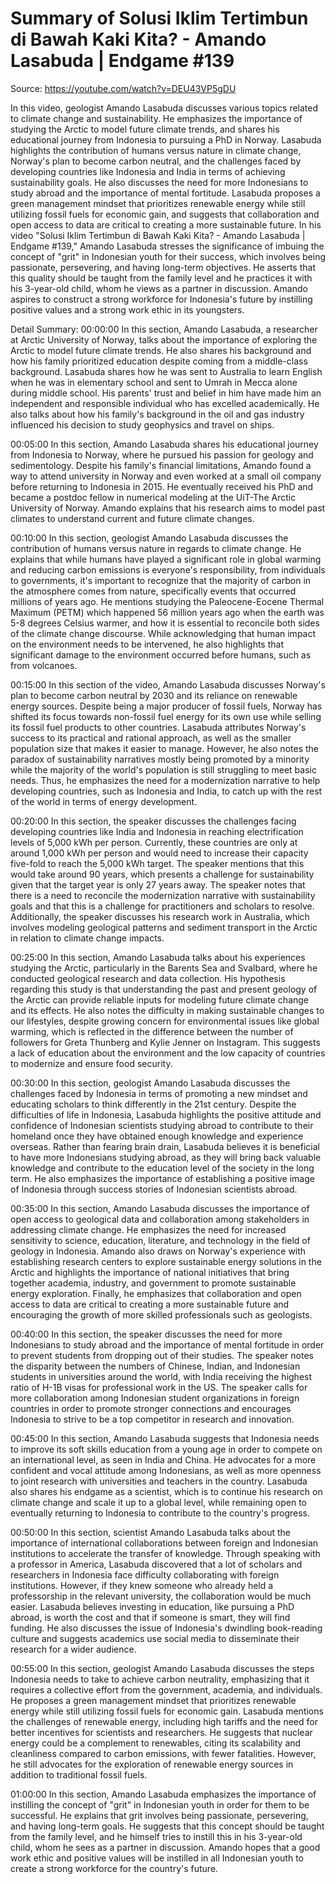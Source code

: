 # Summary of Solusi Iklim Tertimbun di Bawah Kaki Kita? - Amando Lasabuda | Endgame #139

Source: https://youtube.com/watch?v=DEU43VP5gDU

In this video, geologist Amando Lasabuda discusses various topics related to climate change and sustainability. He emphasizes the importance of studying the Arctic to model future climate trends, and shares his educational journey from Indonesia to pursuing a PhD in Norway. Lasabuda highlights the contribution of humans versus nature in climate change, Norway's plan to become carbon neutral, and the challenges faced by developing countries like Indonesia and India in terms of achieving sustainability goals. He also discusses the need for more Indonesians to study abroad and the importance of mental fortitude. Lasabuda proposes a green management mindset that prioritizes renewable energy while still utilizing fossil fuels for economic gain, and suggests that collaboration and open access to data are critical to creating a more sustainable future.
In his video "Solusi Iklim Tertimbun di Bawah Kaki Kita? - Amando Lasabuda | Endgame #139," Amando Lasabuda stresses the significance of imbuing the concept of "grit" in Indonesian youth for their success, which involves being passionate, persevering, and having long-term objectives. He asserts that this quality should be taught from the family level and he practices it with his 3-year-old child, whom he views as a partner in discussion. Amando aspires to construct a strong workforce for Indonesia's future by instilling positive values and a strong work ethic in its youngsters.

Detail Summary: 
00:00:00
In this section, Amando Lasabuda, a researcher at Arctic University of Norway, talks about the importance of exploring the Arctic to model future climate trends. He also shares his background and how his family prioritized education despite coming from a middle-class background. Lasabuda shares how he was sent to Australia to learn English when he was in elementary school and sent to Umrah in Mecca alone during middle school. His parents' trust and belief in him have made him an independent and responsible individual who has excelled academically. He also talks about how his family's background in the oil and gas industry influenced his decision to study geophysics and travel on ships.

00:05:00
In this section, Amando Lasabuda shares his educational journey from Indonesia to Norway, where he pursued his passion for geology and sedimentology. Despite his family's financial limitations, Amando found a way to attend university in Norway and even worked at a small oil company before returning to Indonesia in 2015. He eventually received his PhD and became a postdoc fellow in numerical modeling at the UiT-The Arctic University of Norway. Amando explains that his research aims to model past climates to understand current and future climate changes.

00:10:00
In this section, geologist Amando Lasabuda discusses the contribution of humans versus nature in regards to climate change. He explains that while humans have played a significant role in global warming and reducing carbon emissions is everyone's responsibility, from individuals to governments, it's important to recognize that the majority of carbon in the atmosphere comes from nature, specifically events that occurred millions of years ago. He mentions studying the Paleocene-Eocene Thermal Maximum (PETM) which happened 56 million years ago when the earth was 5-8 degrees Celsius warmer, and how it is essential to reconcile both sides of the climate change discourse. While acknowledging that human impact on the environment needs to be intervened, he also highlights that significant damage to the environment occurred before humans, such as from volcanoes.

00:15:00
In this section of the video, Amando Lasabuda discusses Norway's plan to become carbon neutral by 2030 and its reliance on renewable energy sources. Despite being a major producer of fossil fuels, Norway has shifted its focus towards non-fossil fuel energy for its own use while selling its fossil fuel products to other countries. Lasabuda attributes Norway's success to its practical and rational approach, as well as the smaller population size that makes it easier to manage. However, he also notes the paradox of sustainability narratives mostly being promoted by a minority while the majority of the world's population is still struggling to meet basic needs. Thus, he emphasizes the need for a modernization narrative to help developing countries, such as Indonesia and India, to catch up with the rest of the world in terms of energy development.

00:20:00
In this section, the speaker discusses the challenges facing developing countries like India and Indonesia in reaching electrification levels of 5,000 kWh per person. Currently, these countries are only at around 1,000 kWh per person and would need to increase their capacity five-fold to reach the 5,000 kWh target. The speaker mentions that this would take around 90 years, which presents a challenge for sustainability given that the target year is only 27 years away. The speaker notes that there is a need to reconcile the modernization narrative with sustainability goals and that this is a challenge for practitioners and scholars to resolve. Additionally, the speaker discusses his research work in Australia, which involves modeling geological patterns and sediment transport in the Arctic in relation to climate change impacts.

00:25:00
In this section, Amando Lasabuda talks about his experiences studying the Arctic, particularly in the Barents Sea and Svalbard, where he conducted geological research and data collection. His hypothesis regarding this study is that understanding the past and present geology of the Arctic can provide reliable inputs for modeling future climate change and its effects. He also notes the difficulty in making sustainable changes to our lifestyles, despite growing concern for environmental issues like global warming, which is reflected in the difference between the number of followers for Greta Thunberg and Kylie Jenner on Instagram. This suggests a lack of education about the environment and the low capacity of countries to modernize and ensure food security.

00:30:00
In this section, geologist Amando Lasabuda discusses the challenges faced by Indonesia in terms of promoting a new mindset and educating scholars to think differently in the 21st century. Despite the difficulties of life in Indonesia, Lasabuda highlights the positive attitude and confidence of Indonesian scientists studying abroad to contribute to their homeland once they have obtained enough knowledge and experience overseas. Rather than fearing brain drain, Lasabuda believes it is beneficial to have more Indonesians studying abroad, as they will bring back valuable knowledge and contribute to the education level of the society in the long term. He also emphasizes the importance of establishing a positive image of Indonesia through success stories of Indonesian scientists abroad.

00:35:00
In this section, Amando Lasabuda discusses the importance of open access to geological data and collaboration among stakeholders in addressing climate change. He emphasizes the need for increased sensitivity to science, education, literature, and technology in the field of geology in Indonesia. Amando also draws on Norway's experience with establishing research centers to explore sustainable energy solutions in the Arctic and highlights the importance of national initiatives that bring together academia, industry, and government to promote sustainable energy exploration. Finally, he emphasizes that collaboration and open access to data are critical to creating a more sustainable future and encouraging the growth of more skilled professionals such as geologists.

00:40:00
In this section, the speaker discusses the need for more Indonesians to study abroad and the importance of mental fortitude in order to prevent students from dropping out of their studies. The speaker notes the disparity between the numbers of Chinese, Indian, and Indonesian students in universities around the world, with India receiving the highest ratio of H-1B visas for professional work in the US. The speaker calls for more collaboration among Indonesian student organizations in foreign countries in order to promote stronger connections and encourages Indonesia to strive to be a top competitor in research and innovation.

00:45:00
In this section, Amando Lasabuda suggests that Indonesia needs to improve its soft skills education from a young age in order to compete on an international level, as seen in India and China. He advocates for a more confident and vocal attitude among Indonesians, as well as more openness to joint research with universities and teachers in the country. Lasabuda also shares his endgame as a scientist, which is to continue his research on climate change and scale it up to a global level, while remaining open to eventually returning to Indonesia to contribute to the country's progress.

00:50:00
In this section, scientist Amando Lasabuda talks about the importance of international collaborations between foreign and Indonesian institutions to accelerate the transfer of knowledge. Through speaking with a professor in America, Lasabuda discovered that a lot of scholars and researchers in Indonesia face difficulty collaborating with foreign institutions. However, if they knew someone who already held a professorship in the relevant university, the collaboration would be much easier. Lasabuda believes investing in education, like pursuing a PhD abroad, is worth the cost and that if someone is smart, they will find funding. He also discusses the issue of Indonesia's dwindling book-reading culture and suggests academics use social media to disseminate their research for a wider audience.

00:55:00
In this section, geologist Amando Lasabuda discusses the steps Indonesia needs to take to achieve carbon neutrality, emphasizing that it requires a collective effort from the government, academia, and individuals. He proposes a green management mindset that prioritizes renewable energy while still utilizing fossil fuels for economic gain. Lasabuda mentions the challenges of renewable energy, including high tariffs and the need for better incentives for scientists and researchers. He suggests that nuclear energy could be a complement to renewables, citing its scalability and cleanliness compared to carbon emissions, with fewer fatalities. However, he still advocates for the exploration of renewable energy sources in addition to traditional fossil fuels.

01:00:00
In this section, Amando Lasabuda emphasizes the importance of instilling the concept of "grit" in Indonesian youth in order for them to be successful. He explains that grit involves being passionate, persevering, and having long-term goals. He suggests that this concept should be taught from the family level, and he himself tries to instill this in his 3-year-old child, whom he sees as a partner in discussion. Amando hopes that a good work ethic and positive values will be instilled in all Indonesian youth to create a strong workforce for the country's future.

